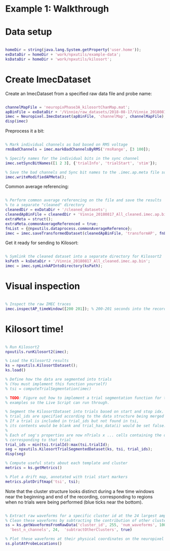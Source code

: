 # Example 1: Walkthrough
# Data setup

```matlab

homeDir = string(java.lang.System.getProperty('user.home'));
exDataDir = homeDir + 'work/npxutils/example-data';
ksDataDir = homeDir + 'work/npxutils/kilosort';
```

# Create ImecDataset


Create an ImecDataset from a specified raw data file and probe name:



```matlab

channelMapFile = 'neuropixPhase3A_kilosortChanMap.mat';
apBinFile = exDataDir + '/Vinnie/raw_datasets/2018-08-17/Vinnie_20180817_All.imec.ap.bin';
imec = Neuropixel.ImecDataset(apBinFile, 'channelMap', channelMapFile);
disp(imec)
```



Preprocess it a bit:



```matlab

% Mark individual channels as bad based on RMS voltage
rmsBadChannels = imec.markBadChannelsByRMS('rmsRange', [3 100]);

% Specify names for the individual bits in the sync channel
imec.setSyncBitNames([1 2 3], {'trialInfo', 'trialStart', 'stim'});

% Save the bad channels and Sync bit names to the .imec.ap.meta file so they are loaded next time
imec.writeModifiedAPMeta();
```



Common average referencing:



```matlab

% Perform common average referencing on the file and save the results
% to a separate "cleaned" directory
cleanedDir = exDataDir + '/cleaned_datasets';
cleanedApBinFile = cleanedDir + 'Vinnie_20180817_All_cleaned.imec.ap.bin';
extraMeta = struct();
extraMeta.commonAverageReferenced = true;
fnList = {@npxutils.dataprocess.commonAverageReference};
imec = imec.saveTransformedDataset(cleanedApBinFile, 'transformAP', fnList, 'extraMeta', extraMeta);
```



Get it ready for sending to Kilosort:



```matlab

% Symlink the cleaned dataset into a separate directory for Kilosort2
ksPath = ksDataDir + '/Vinnie_20180817_All_cleaned.imec.ap.bin';
imec = imec.symLinkAPIntoDirectory(ksPath);
```

# Visual inspection

```matlab

% Inspect the raw IMEC traces
imec.inspectAP_timeWindow([200 201]); % 200-201 seconds into the recording
```

# Kilosort time!

```matlab

% Run Kilosort2
npxutils.runKilosort2(imec);

% Load the Kilosort2 results
ks = npxutils.KilosortDataset();
ks.load()

% Define how the data are segmented into trials
% (You must implement this function yourself)
% tsi = computeTrialSegmentation(imec)

% TODO: Figure out how to implement a trial segmentation function for these
% examples so the Live Script can run through.

% Segment the KilosortDataset into trials based on start and stop idx.
% trial_ids are specified according to the data structure being merged into.
% If a trial is included in trial_ids but not found in tsi,
% its contents would be blank and trial_has_data(i) would be set false.
%
% Each of seg's properties are now nTrials x ... cells containing the data
% corresponding to that trial
trial_ids = min(tsi.trialId):max(tsi.trialId);
seg = npxutils.KilosortTrialSegmentedDataset(ks, tsi, trial_ids);
disp(seg)

% Compute useful stats about each template and cluster
metrics = ks.getMetrics()

% Plot a drift map, annotated with trial start markers
metrics.plotDriftmap('tsi', tsi);
```



Note that the cluster structure looks distinct during a few time windows near the beginning and end of the recording, corresponding to regions when no trials were being performed (blue ticks near the bottom).



```matlab

% Extract raw waveforms for a specific cluster id at the 24 largest amplitude channels
% Clean these waveforms by subtracting the contribution of other clusters spiking within the same time window
ss = ks.getWaveformsFromRawData('cluster_id', 255, 'num_waveforms', 100, ...
  'best_n_channels', 24,  'subtractOtherClusters', true)

% Plot these waveforms at their physical coordinates on the neuropixel
ss.plotAtProbeLocations()
```

